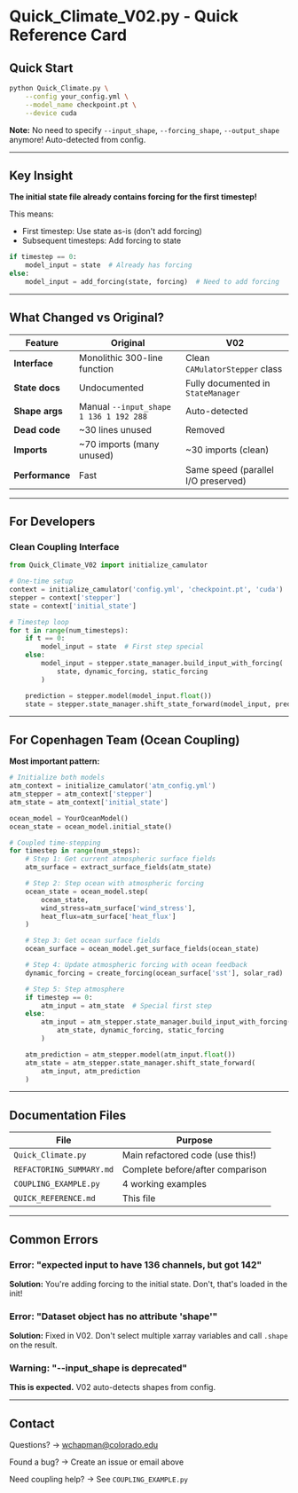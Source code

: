 # Quick_Climate_V02.py - Quick Reference Card

## Quick Start

```bash
python Quick_Climate.py \
    --config your_config.yml \
    --model_name checkpoint.pt \
    --device cuda
```

**Note:** No need to specify `--input_shape`, `--forcing_shape`, `--output_shape` anymore! Auto-detected from config.

---

## Key Insight

**The initial state file already contains forcing for the first timestep!**

This means:
- First timestep: Use state as-is (don't add forcing)
- Subsequent timesteps: Add forcing to state

```python
if timestep == 0:
    model_input = state  # Already has forcing
else:
    model_input = add_forcing(state, forcing)  # Need to add forcing
```

---

## What Changed vs Original?

| Feature | Original | V02 |
|---------|----------|-----|
| **Interface** | Monolithic 300-line function | Clean `CAMulatorStepper` class |
| **State docs** | Undocumented | Fully documented in `StateManager` |
| **Shape args** | Manual `--input_shape 1 136 1 192 288` | Auto-detected |
| **Dead code** | ~30 lines unused | Removed |
| **Imports** | ~70 imports (many unused) | ~30 imports (clean) |
| **Performance** | Fast | Same speed (parallel I/O preserved) |

---

## For Developers

### Clean Coupling Interface
```python
from Quick_Climate_V02 import initialize_camulator

# One-time setup
context = initialize_camulator('config.yml', 'checkpoint.pt', 'cuda')
stepper = context['stepper']
state = context['initial_state']

# Timestep loop
for t in range(num_timesteps):
    if t == 0:
        model_input = state  # First step special
    else:
        model_input = stepper.state_manager.build_input_with_forcing(
            state, dynamic_forcing, static_forcing
        )

    prediction = stepper.model(model_input.float())
    state = stepper.state_manager.shift_state_forward(model_input, prediction)
```

---

## For Copenhagen Team (Ocean Coupling)

**Most important pattern:**
```python
# Initialize both models
atm_context = initialize_camulator('atm_config.yml')
atm_stepper = atm_context['stepper']
atm_state = atm_context['initial_state']

ocean_model = YourOceanModel()
ocean_state = ocean_model.initial_state()

# Coupled time-stepping
for timestep in range(num_steps):
    # Step 1: Get current atmospheric surface fields
    atm_surface = extract_surface_fields(atm_state)

    # Step 2: Step ocean with atmospheric forcing
    ocean_state = ocean_model.step(
        ocean_state,
        wind_stress=atm_surface['wind_stress'],
        heat_flux=atm_surface['heat_flux']
    )

    # Step 3: Get ocean surface fields
    ocean_surface = ocean_model.get_surface_fields(ocean_state)

    # Step 4: Update atmospheric forcing with ocean feedback
    dynamic_forcing = create_forcing(ocean_surface['sst'], solar_rad)

    # Step 5: Step atmosphere
    if timestep == 0:
        atm_input = atm_state  # Special first step
    else:
        atm_input = atm_stepper.state_manager.build_input_with_forcing(
            atm_state, dynamic_forcing, static_forcing
        )

    atm_prediction = atm_stepper.model(atm_input.float())
    atm_state = atm_stepper.state_manager.shift_state_forward(
        atm_input, atm_prediction
    )
```

---

## Documentation Files

| File | Purpose |
|------|---------|
| `Quick_Climate.py` | Main refactored code (use this!) |
| `REFACTORING_SUMMARY.md` | Complete before/after comparison |
| `COUPLING_EXAMPLE.py` | 4 working examples|
| `QUICK_REFERENCE.md` | This file |

---

## Common Errors

### Error: "expected input to have 136 channels, but got 142"
**Solution:** You're adding forcing to the initial state. Don't, that's loaded in the init!

### Error: "Dataset object has no attribute 'shape'"
**Solution:** Fixed in V02. Don't select multiple xarray variables and call `.shape` on the result.

### Warning: "--input_shape is deprecated"
**This is expected.** V02 auto-detects shapes from config.

---

##  Contact

Questions? → wchapman@colorado.edu

Found a bug? → Create an issue or email above

Need coupling help? → See `COUPLING_EXAMPLE.py`
